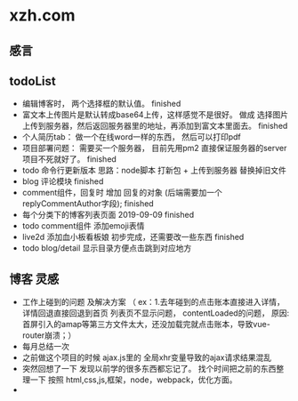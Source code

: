 # xzh.com

## 感言
## todoList
* 编辑博客时， 两个选择框的默认值。 finished
* 富文本上传图片是默认转成base64上传，这样感觉不是很好。  做成 选择图片上传到服务器，然后返回服务器里的地址，再添加到富文本里面去。 finished
* 个人简历tab： 做一个在线word一样的东西，  然后可以打印pdf
* 项目部署问题： 需要买一个服务器，  目前先用pm2 直接保证服务器的server项目不死就好了。 finished
* todo 命令行更新版本  思路：node脚本 打新包 + 上传到服务器 替换掉旧文件
* blog 评论模块 finished
* comment组件，回复时 增加 回复的对象 (后端需要加一个replyCommentAuthor字段); finished
* 每个分类下的博客列表页面 2019-09-09 finished
* todo comment组件 添加emoji表情
* live2d 添加血小板看板娘 初步完成，还需要改一些东西 finished
* todo blog/detail 显示目录方便点击跳到对应地方

## 博客 灵感
* 工作上碰到的问题 及解决方案 （ ex：1.去年碰到的点击账本直接进入详情，详情回退直接回退到首页 列表页不显示问题， contentLoaded的问题， 原因: 首屏引入的amap等第三方文件太大，还没加载完就点击账本，导致vue-router崩溃；）
* 每月总结一次
* 之前做这个项目的时候 ajax.js里的 全局xhr变量导致的ajax请求结果混乱
* 突然回想了一下  发现以前学的很多东西都忘记了。 找个时间把之前的东西整理一下 按照 html,css,js,框架，node，webpack，优化方面。
*
